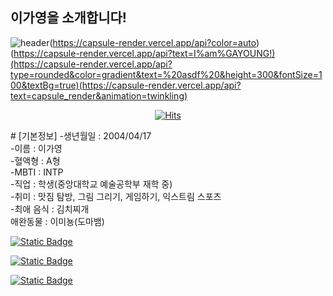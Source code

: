## 이가영을 소개합니다!
![header](https://capsule-render.vercel.app/api?type=venom)(https://capsule-render.vercel.app/api?color=auto)(https://capsule-render.vercel.app/api?text=I%am%GAYOUNG!)(https://capsule-render.vercel.app/api?type=rounded&color=gradient&text=%20asdf%20&height=300&fontSize=100&textBg=true)(https://capsule-render.vercel.app/api?text=capsule_render&animation=twinkling)

<div align=center>
	
  [![Hits](https://hits.seeyoufarm.com/api/count/incr/badge.svg?url=https%3A%2F%2Fgithub.com%2Fgayounglee-0417)](https://hits.seeyoufarm.com) 
	
  </div>
# [기본정보]
-생년월일 : 2004/04/17
<br/>
-이름 : 이가영
<br/>
-혈액형 : A형
<br/>
-MBTI : INTP
<br/>
-직업 : 학생(중앙대학교 예술공학부 재학 중)
<br/>
-취미 : 맛짐 탐방, 그림 그리기, 게임하기, 익스트림 스포츠
<br/>
-최애 음식 : 김치찌개
<br/>
애완동물 : 이미뇽(도마뱀)

[![Static Badge](https://img.shields.io/badge/github-black?style=flat-square&logo=github&logoColor=white&logoSize=auto&link=https%3A%2F%2Fgithub.com%2Fgayounglee-0417)
](https://github.com/gayounglee-0417)
	

[![Static Badge](https://img.shields.io/badge/instagram-E4405F?style=flat-square&logo=instagram&logoColor=white&logoSize=auto&link=https%3A%2F%2Fwww.instagram.com%2Fzf.rkdud_e%3Figsh%3DMXRxbnZndHE1Zmp0dQ%3D%3D)](https://www.instagram.com/zf.rkdud_e?igsh=MXRxbnZndHE1Zmp0dQ==)
	
  [![Static Badge](https://img.shields.io/badge/gmail-d14836?style=flat-square&logo=gmail&logoColor=white&logoSize=auto&link=mailto%3Arobotsally0417%40gmail.com)
](mailto:robotsally0417@gmail.com)

